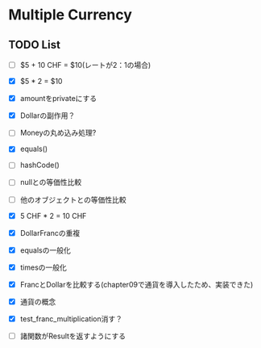# Multiple Currency
## TODO List
- [ ] $5 + 10 CHF = $10(レートが2：1の場合)
- [x] $5 * 2 = $10
- [x] amountをprivateにする
- [x] Dollarの副作用？
- [ ] Moneyの丸め込み処理?
- [x] equals()
- [ ] hashCode()
- [ ] nullとの等価性比較
- [ ] 他のオブジェクトとの等価性比較
- [x] 5 CHF * 2 = 10 CHF
- [x] DollarFrancの重複
- [x] equalsの一般化
- [x] timesの一般化
- [x] FrancとDollarを比較する(chapter09で通貨を導入したため、実装できた)
- [x] 通貨の概念
- [x] test_franc_multiplication消す？

- [ ] 諸関数がResultを返すようにする